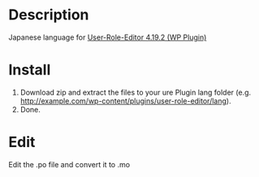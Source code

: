 # Description

Japanese language for [User-Role-Editor 4.19.2 (WP Plugin)](https://ja.wordpress.org/plugins/user-role-editor/)

# Install

1. Download zip and extract the files to your ure Plugin lang folder (e.g. http://example.com/wp-content/plugins/user-role-editor/lang).
1. Done.

# Edit

Edit the .po file and convert it to .mo

